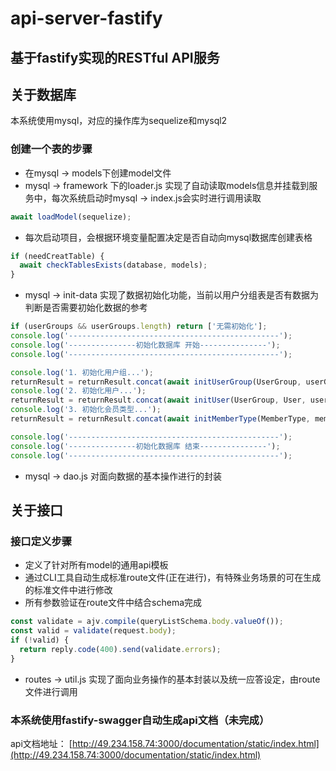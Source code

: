 # api-server-fastify
## 基于fastify实现的RESTful API服务

## 关于数据库
本系统使用mysql，对应的操作库为sequelize和mysql2
### 创建一个表的步骤
- 在mysql -> models下创建model文件
- mysql -> framework 下的loader.js 实现了自动读取models信息并挂载到服务中，每次系统启动时mysql -> index.js会实时进行调用读取
```js
await loadModel(sequelize);
```
- 每次启动项目，会根据环境变量配置决定是否自动向mysql数据库创建表格
```js
if (needCreatTable) {
  await checkTablesExists(database, models);
}
```
- mysql -> init-data 实现了数据初始化功能，当前以用户分组表是否有数据为判断是否需要初始化数据的参考
```js
if (userGroups && userGroups.length) return ['无需初始化'];
console.log('-----------------------------------------------');
console.log('---------------初始化数据库 开始---------------');
console.log('-----------------------------------------------');

console.log('1. 初始化用户组...');
returnResult = returnResult.concat(await initUserGroup(UserGroup, userGroupList));
console.log('2. 初始化用户...');
returnResult = returnResult.concat(await initUser(UserGroup, User, userList));
console.log('3. 初始化会员类型...');
returnResult = returnResult.concat(await initMemberType(MemberType, memberTypeList));

console.log('-----------------------------------------------');
console.log('---------------初始化数据库 结束---------------');
console.log('-----------------------------------------------');
```
- mysql -> dao.js 对面向数据的基本操作进行的封装

## 关于接口
### 接口定义步骤
- 定义了针对所有model的通用api模板
- 通过CLI工具自动生成标准route文件(正在进行)，有特殊业务场景的可在生成的标准文件中进行修改
- 所有参数验证在route文件中结合schema完成
```js
const validate = ajv.compile(queryListSchema.body.valueOf());
const valid = validate(request.body);
if (!valid) {
  return reply.code(400).send(validate.errors);
}
```
- routes -> util.js 实现了面向业务操作的基本封装以及统一应答设定，由route文件进行调用
### 本系统使用fastify-swagger自动生成api文档（未完成）
api文档地址：
[http://49.234.158.74:3000/documentation/static/index.html](http://49.234.158.74:3000/documentation/static/index.html)


